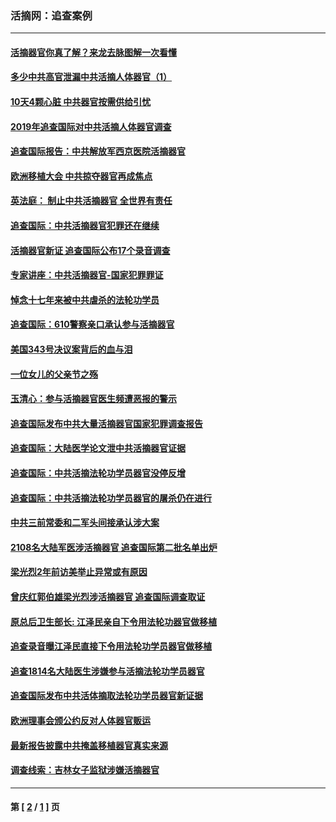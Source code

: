 ### 活摘网：追查案例
---
#### [活摘器官你真了解？来龙去脉图解一次看懂](../../pages/nf5880/n13013820.md?09020430) 
#### [多少中共高官泄漏中共活摘人体器官（1）](../../pages/nf5880/n12671234.md?09020430) 
#### [10天4颗心脏 中共器官按需供给引忧](../../pages/nf5880/n12326366.md?09020430) 
#### [2019年追查国际对中共活摘人体器官调查](../../pages/nf5880/n11917733.md?09020430) 
#### [追查国际报告：中共解放军西京医院活摘器官](../../pages/nf5880/n11838359.md?09020430) 
#### [欧洲移植大会 中共掠夺器官再成焦点](../../pages/nf5880/n11538883.md?09020430) 
#### [英法庭： 制止中共活摘器官 全世界有责任](../../pages/nf5880/n11330691.md?09020430) 
#### [追查国际：中共活摘器官犯罪还在继续](../../pages/nf5880/n11218301.md?09020430) 
#### [活摘器官新证 追查国际公布17个录音调查](../../pages/nf5880/n10897744.md?09020430) 
#### [专家讲座：中共活摘器官-国家犯罪罪证](../../pages/nf5880/n8828153.md?09020430) 
#### [悼念十七年来被中共虐杀的法轮功学员](../../pages/nf5880/n8124823.md?09020430) 
#### [追查国际：610警察亲口承认参与活摘器官](../../pages/nf5880/n8109067.md?09020430) 
#### [美国343号决议案背后的血与泪](../../pages/nf5880/n8020684.md?09020430) 
#### [一位女儿的父亲节之殇](../../pages/nf5880/n8014122.md?09020430) 
#### [玉清心：参与活摘器官医生频遭恶报的警示](../../pages/nf5880/n4637546.md?09020430) 
#### [追查国际发布中共大量活摘器官国家犯罪调查报告](../../pages/nf5880/n4613428.md?09020430) 
#### [追查国际：大陆医学论文泄中共活摘器官证据](../../pages/nf5880/n4608794.md?09020430) 
#### [追查国际：中共活摘法轮功学员器官没停反增](../../pages/nf5880/n4584075.md?09020430) 
#### [追查国际：中共活摘法轮功学员器官的屠杀仍在进行](../../pages/nf5880/n4299154.md?09020430) 
#### [中共三前常委和二军头间接承认涉大案](../../pages/nf5880/n4286244.md?09020430) 
#### [2108名大陆军医涉活摘器官 追查国际第二批名单出炉](../../pages/nf5880/n4284769.md?09020430) 
#### [梁光烈2年前访美举止异常或有原因](../../pages/nf5880/n4279686.md?09020430) 
#### [曾庆红郭伯雄梁光烈涉活摘器官 追查国际调查取证](../../pages/nf5880/n4278462.md?09020430) 
#### [原总后卫生部长: 江泽民亲自下令用法轮功器官做移植](../../pages/nf5880/n4263864.md?09020430) 
#### [追查录音曝江泽民直接下令用法轮功学员器官做移植](../../pages/nf5880/n4261268.md?09020430) 
#### [追查1814名大陆医生涉嫌参与活摘法轮功学员器官](../../pages/nf5880/n4259055.md?09020430) 
#### [追查国际发布中共活体摘取法轮功学员器官新证据](../../pages/nf5880/n4258255.md?09020430) 
#### [欧洲理事会颁公约反对人体器官贩运](../../pages/nf5880/n4206955.md?09020430) 
#### [最新报告披露中共掩盖移植器官真实来源](../../pages/nf5880/n4140084.md?09020430) 
#### [调查线索：吉林女子监狱涉嫌活摘器官](../../pages/nf5880/n4044366.md?09020430) 

---
#### 第 [ [2](./2.md?09020430) / [1](./1.md?09020430) ] 页
